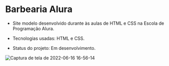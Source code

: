 # Barbearia Alura

* Site modelo desenvolvido durante às aulas de HTML e CSS na Escola de Programação Alura. 

* Tecnologias usadas: HTML e CSS.

* Status do projeto: Em desenvolvimento.

![Captura de tela de 2022-06-16 16-56-14](https://user-images.githubusercontent.com/84054308/174155029-c7e21a32-cd4a-4853-9386-bb4cc12cb81e.png)
